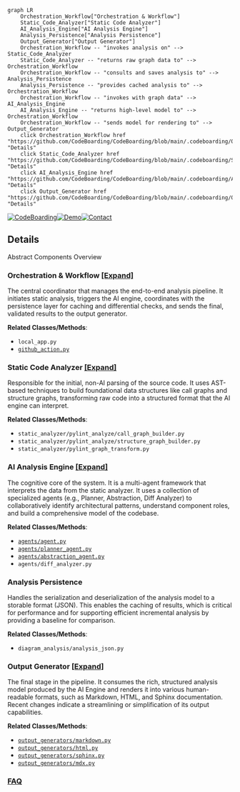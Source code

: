 ```mermaid
graph LR
    Orchestration_Workflow["Orchestration & Workflow"]
    Static_Code_Analyzer["Static Code Analyzer"]
    AI_Analysis_Engine["AI Analysis Engine"]
    Analysis_Persistence["Analysis Persistence"]
    Output_Generator["Output Generator"]
    Orchestration_Workflow -- "invokes analysis on" --> Static_Code_Analyzer
    Static_Code_Analyzer -- "returns raw graph data to" --> Orchestration_Workflow
    Orchestration_Workflow -- "consults and saves analysis to" --> Analysis_Persistence
    Analysis_Persistence -- "provides cached analysis to" --> Orchestration_Workflow
    Orchestration_Workflow -- "invokes with graph data" --> AI_Analysis_Engine
    AI_Analysis_Engine -- "returns high-level model to" --> Orchestration_Workflow
    Orchestration_Workflow -- "sends model for rendering to" --> Output_Generator
    click Orchestration_Workflow href "https://github.com/CodeBoarding/CodeBoarding/blob/main/.codeboarding/Orchestration_Workflow.md" "Details"
    click Static_Code_Analyzer href "https://github.com/CodeBoarding/CodeBoarding/blob/main/.codeboarding/Static_Code_Analyzer.md" "Details"
    click AI_Analysis_Engine href "https://github.com/CodeBoarding/CodeBoarding/blob/main/.codeboarding/AI_Analysis_Engine.md" "Details"
    click Output_Generator href "https://github.com/CodeBoarding/CodeBoarding/blob/main/.codeboarding/Output_Generator.md" "Details"
```

[![CodeBoarding](https://img.shields.io/badge/Generated%20by-CodeBoarding-9cf?style=flat-square)](https://github.com/CodeBoarding/GeneratedOnBoardings)[![Demo](https://img.shields.io/badge/Try%20our-Demo-blue?style=flat-square)](https://www.codeboarding.org/demo)[![Contact](https://img.shields.io/badge/Contact%20us%20-%20contact@codeboarding.org-lightgrey?style=flat-square)](mailto:contact@codeboarding.org)

## Details

Abstract Components Overview

### Orchestration & Workflow [[Expand]](./Orchestration_Workflow.md)
The central coordinator that manages the end-to-end analysis pipeline. It initiates static analysis, triggers the AI engine, coordinates with the persistence layer for caching and differential checks, and sends the final, validated results to the output generator.


**Related Classes/Methods**:

- `local_app.py`
- <a href="https://github.com/CodeBoarding/CodeBoarding/blob/main/github_action.py" target="_blank" rel="noopener noreferrer">`github_action.py`</a>


### Static Code Analyzer [[Expand]](./Static_Code_Analyzer.md)
Responsible for the initial, non-AI parsing of the source code. It uses AST-based techniques to build foundational data structures like call graphs and structure graphs, transforming raw code into a structured format that the AI engine can interpret.


**Related Classes/Methods**:

- `static_analyzer/pylint_analyze/call_graph_builder.py`
- `static_analyzer/pylint_analyze/structure_graph_builder.py`
- `static_analyzer/pylint_graph_transform.py`


### AI Analysis Engine [[Expand]](./AI_Analysis_Engine.md)
The cognitive core of the system. It is a multi-agent framework that interprets the data from the static analyzer. It uses a collection of specialized agents (e.g., Planner, Abstraction, Diff Analyzer) to collaboratively identify architectural patterns, understand component roles, and build a comprehensive model of the codebase.


**Related Classes/Methods**:

- <a href="https://github.com/CodeBoarding/CodeBoarding/blob/main/agents/agent.py" target="_blank" rel="noopener noreferrer">`agents/agent.py`</a>
- <a href="https://github.com/CodeBoarding/CodeBoarding/blob/main/agents/planner_agent.py" target="_blank" rel="noopener noreferrer">`agents/planner_agent.py`</a>
- <a href="https://github.com/CodeBoarding/CodeBoarding/blob/main/agents/abstraction_agent.py" target="_blank" rel="noopener noreferrer">`agents/abstraction_agent.py`</a>
- `agents/diff_analyzer.py`


### Analysis Persistence
Handles the serialization and deserialization of the analysis model to a storable format (JSON). This enables the caching of results, which is critical for performance and for supporting efficient incremental analysis by providing a baseline for comparison.


**Related Classes/Methods**:

- `diagram_analysis/analysis_json.py`


### Output Generator [[Expand]](./Output_Generator.md)
The final stage in the pipeline. It consumes the rich, structured analysis model produced by the AI Engine and renders it into various human-readable formats, such as Markdown, HTML, and Sphinx documentation. Recent changes indicate a streamlining or simplification of its output capabilities.


**Related Classes/Methods**:

- <a href="https://github.com/CodeBoarding/CodeBoarding/blob/main/output_generators/markdown.py" target="_blank" rel="noopener noreferrer">`output_generators/markdown.py`</a>
- <a href="https://github.com/CodeBoarding/CodeBoarding/blob/main/output_generators/html.py" target="_blank" rel="noopener noreferrer">`output_generators/html.py`</a>
- <a href="https://github.com/CodeBoarding/CodeBoarding/blob/main/output_generators/sphinx.py" target="_blank" rel="noopener noreferrer">`output_generators/sphinx.py`</a>
- <a href="https://github.com/CodeBoarding/CodeBoarding/blob/main/output_generators/mdx.py" target="_blank" rel="noopener noreferrer">`output_generators/mdx.py`</a>




### [FAQ](https://github.com/CodeBoarding/GeneratedOnBoardings/tree/main?tab=readme-ov-file#faq)
